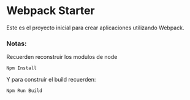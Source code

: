 # Webpack Starter

Este es el proyecto inicial para crear aplicaciones utilizando Webpack.

### Notas:
Recuerden reconstruir los modulos de node
```
Npm Install
```

Y para construir el build recuerden:
```
Npm Run Build
```
